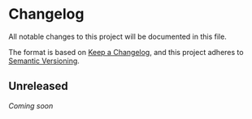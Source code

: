Changelog
=========

All notable changes to this project will be documented in this file.

The format is based on [Keep a Changelog],
and this project adheres to [Semantic Versioning].


Unreleased
----------

_Coming soon_


[Keep a Changelog]: https://keepachangelog.com/en/1.0.0/
[Semantic Versioning]: https://semver.org/spec/v2.0.0.html